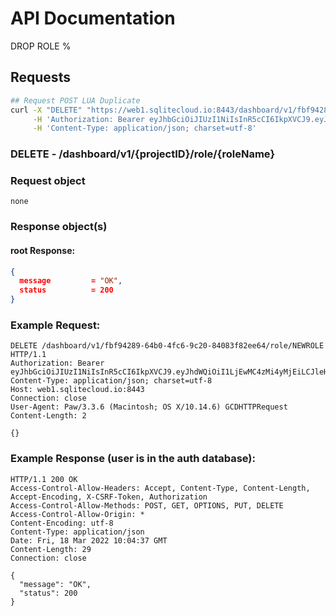 # API Documentation

DROP ROLE %

## Requests

```sh
## Request POST LUA Duplicate
curl -X "DELETE" "https://web1.sqlitecloud.io:8443/dashboard/v1/fbf94289-64b0-4fc6-9c20-84083f82ee64/role/NEWROLE" \
     -H 'Authorization: Bearer eyJhbGciOiJIUzI1NiIsInR5cCI6IkpXVCJ9.eyJhdWQiOiI1LjEwMC4zMi4yMjEiLCJleHAiOjE2NDc2MjA5NTcsImp0aSI6IjEiLCJpYXQiOjE2NDc1OTA5NTcsImlzcyI6IlNRTGl0ZSBDbG91ZCBXZWIgU2VydmVyIiwibmJmIjoxNjQ3NTkwOTU3LCJzdWIiOiJzcWxpdGVjbG91ZC5pbyJ9.erjwvn7RsILHA5cmcrCWdlaOvoyzvysutkab1CGyZGU' \
     -H 'Content-Type: application/json; charset=utf-8'
```

### **DELETE** - /dashboard/v1/{projectID}/role/{roleName}

### Request object

```code
none
```

### Response object(s)

#### root Response:

```json
{
  message         = "OK",
  status          = 200
}
```

### Example Request:

```http
DELETE /dashboard/v1/fbf94289-64b0-4fc6-9c20-84083f82ee64/role/NEWROLE HTTP/1.1
Authorization: Bearer eyJhbGciOiJIUzI1NiIsInR5cCI6IkpXVCJ9.eyJhdWQiOiI1LjEwMC4zMi4yMjEiLCJleHAiOjE2NDc2MjA5NTcsImp0aSI6IjEiLCJpYXQiOjE2NDc1OTA5NTcsImlzcyI6IlNRTGl0ZSBDbG91ZCBXZWIgU2VydmVyIiwibmJmIjoxNjQ3NTkwOTU3LCJzdWIiOiJzcWxpdGVjbG91ZC5pbyJ9.erjwvn7RsILHA5cmcrCWdlaOvoyzvysutkab1CGyZGU
Content-Type: application/json; charset=utf-8
Host: web1.sqlitecloud.io:8443
Connection: close
User-Agent: Paw/3.3.6 (Macintosh; OS X/10.14.6) GCDHTTPRequest
Content-Length: 2

{}
```

### Example Response (user is in the auth database):

```http
HTTP/1.1 200 OK
Access-Control-Allow-Headers: Accept, Content-Type, Content-Length, Accept-Encoding, X-CSRF-Token, Authorization
Access-Control-Allow-Methods: POST, GET, OPTIONS, PUT, DELETE
Access-Control-Allow-Origin: *
Content-Encoding: utf-8
Content-Type: application/json
Date: Fri, 18 Mar 2022 10:04:37 GMT
Content-Length: 29
Connection: close

{
  "message": "OK",
  "status": 200
}
```